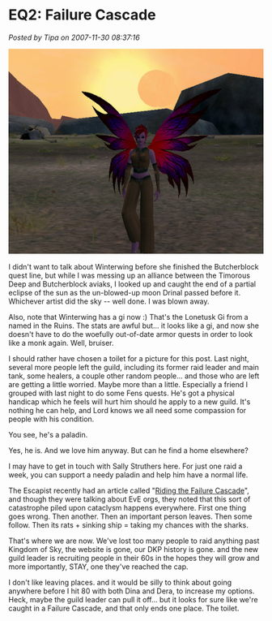 # EQ2: Failure Cascade

*Posted by Tipa on 2007-11-30 08:37:16*

![everquest2-2007-11-30-06-50-11-87.jpg](../uploads/2007/11/everquest2-2007-11-30-06-50-11-87.jpg)

I didn't want to talk about Winterwing before she finished the Butcherblock quest line, but while I was messing up an alliance between the Timorous Deep and Butcherblock aviaks, I looked up and caught the end of a partial eclipse of the sun as the un-blowed-up moon Drinal passed before it. Whichever artist did the sky -- well done. I was blown away.

Also, note that Winterwing has a gi now :) That's the Lonetusk Gi from a named in the Ruins. The stats are awful but... it looks like a gi, and now she doesn't have to do the woefully out-of-date armor quests in order to look like a monk again. Well, bruiser.

I should rather have chosen a toilet for a picture for this post. Last night, several more people left the guild, including its former raid leader and main tank, some healers, a couple other random people... and those who are left are getting a little worried. Maybe more than a little. Especially a friend I grouped with last night to do some Fens quests. He's got a physical handicap which he feels will hurt him should he apply to a new guild. It's nothing he can help, and Lord knows we all need some compassion for people with his condition.

You see, he's a paladin.

Yes, he is. And we love him anyway. But can he find a home elsewhere?

I may have to get in touch with Sally Struthers here. For just one raid a week, you can support a needy paladin and help him have a normal life.

The Escapist recently had an article called "[Riding the Failure Cascade](http://www.escapistmagazine.com/articles/view/issues/issue_124/2645-Riding-the-Failure-Cascade)", and though they were talking about EvE orgs, they noted that this sort of catastrophe piled upon cataclysm happens everywhere. First one thing goes wrong. Then another. Then an important person leaves. Then some follow. Then its rats + sinking ship = taking my chances with the sharks.

That's where we are now. We've lost too many people to raid anything past Kingdom of Sky, the website is gone, our DKP history is gone. and the new guild leader is recruiting people in their 60s in the hopes they will grow and more importantly, STAY, one they've reached the cap.

I don't like leaving places. and it would be silly to think about going anywhere before I hit 80 with both Dina and Dera, to increase my options. Heck, maybe the guild leader can pull it off... but it looks for sure like we're caught in a Failure Cascade, and that only ends one place. The toilet.

